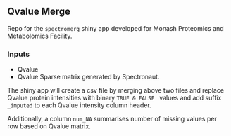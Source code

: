 ## Qvalue Merge

Repo for the `spectromerg` shiny app developed for Monash Proteomics and Metabolomics Facility.

### Inputs
- Qvalue 
- Qvalue Sparse matrix generated by Spectronaut.

The shiny app will create a csv file by merging above two files and replace Qvalue protein intensities with binary `TRUE & FALSE ` values and add suffix `_imputed` to each Qvalue intensity column header. 

Additionally, a column `num_NA` summarises number of missing values per row based on Qvalue matrix. 